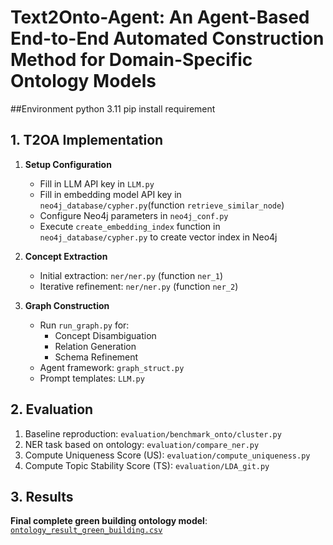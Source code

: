 # Text2Onto-Agent: An Agent-Based End-to-End Automated Construction Method for Domain-Specific Ontology Models
##Environment
python 3.11
pip install requirement
## 1. T2OA Implementation
1. **Setup Configuration**  
   - Fill in LLM API key in `LLM.py`  
   - Fill in embedding model API key in `neo4j_database/cypher.py`(function `retrieve_similar_node`)  
   - Configure Neo4j parameters in `neo4j_conf.py`  
   - Execute `create_embedding_index` function in `neo4j_database/cypher.py` to create vector index in Neo4j

2. **Concept Extraction**  
   - Initial extraction: `ner/ner.py` (function `ner_1`)  
   - Iterative refinement: `ner/ner.py` (function `ner_2`)

3. **Graph Construction**  
   - Run `run_graph.py` for:  
     - Concept Disambiguation  
     - Relation Generation  
     - Schema Refinement  
   - Agent framework: `graph_struct.py`  
   - Prompt templates: `LLM.py`

## 2. Evaluation
1. Baseline reproduction: `evaluation/benchmark_onto/cluster.py`  
2. NER task based on ontology: `evaluation/compare_ner.py`  
3. Compute Uniqueness Score (US): `evaluation/compute_uniqueness.py`  
4. Compute Topic Stability Score (TS): `evaluation/LDA_git.py`

## 3. Results
**Final complete green building ontology model**: [`ontology_result_green_building.csv`](ontology_result_green_building.csv)
